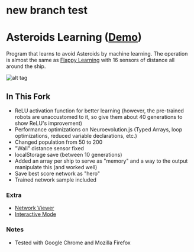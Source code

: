 # new branch test
# Asteroids Learning ([Demo](https://zoeweinberg.github.io/AsteroidsLearning/))

Program that learns to avoid Asteroids by machine learning. The operation is almost the same as [Flappy Learning](https://github.com/xviniette/FlappyLearning) with 16 sensors of distance all around the ship.

![alt tag](https://github.com/xviniette/AsteroidsLearning/blob/gh-pages/img/asteroidlearning.png?raw=true)

## In This Fork
- ReLU activation function for better learning (however, the pre-trained robots are unaccustomed to it, so give them about 40 generations to show ReLU's improvement)
- Performance optimizations on Neuroevolution.js (Typed Arrays, loop optimizations, reduced variable declarations, etc.)
- Changed population from 50 to 200
- "Wall" distance sensor fixed
- localStorage save (between 10 generations)
- Added an array per ship to serve as "memory" and a way to the output manipulate this (and worked well)
- Save best score network as "hero"
- Trained network sample included

### Extra
- [Network Viewer](https://vcasagrande.github.io/AsteroidsLearning/viewer.html)
- [Interactive Mode](https://vcasagrande.github.io/AsteroidsLearning/test.html)

### Notes
- Tested with Google Chrome and Mozilla Firefox
